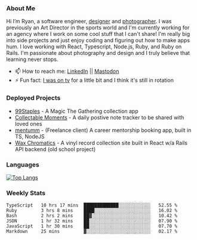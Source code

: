### About Me
Hi I’m Ryan, a software engineer, [designer](https://www.denvermullets.com/video) and [photographer](https://www.denvermullets.com/). I was previously an Art Director in the sports world and I'm currently working for an agency where I work on some cool stuff that I can't share! I'm really big into side projects and just enjoy coding and figuring out how to make apps hum. I love working with React, Typescript, Node.js, Ruby, and Ruby on Rails. I'm passionate about photography and design and I truly believe that learning never stops.

- 📫 How to reach me: [LinkedIn](https://www.linkedin.com/in/ryanvaznis) || <a rel="me" href="https://hachyderm.io/@denvermullets">Mastodon</a> 
- ⚡ Fun fact: [I was on tv](https://vimeo.com/381425882) for a little bit and I think it's still in rotation

### Deployed Projects
- [99Staples](https://99staples.com) - A Magic The Gathering collection app
- [Collectable Moments](https://collectablemoments.com) - A daily postive note tracker to be shared with loved ones
- [mentumm](https://portal.mentumm.com/) - (Freelance client) A career mentorship booking app, built in TS, NodeJS
- [Wax Chromatics](https://waxchromatics.com) - A vinyl record collection site built in React w/a Rails API backend (old school project)

### Languages
[![Top Langs](https://github-readme-stats-redux-5pa1-denvermullets.vercel.app/api/top-langs/?username=denvermullets&layout=compact&langs_count=10)](https://github.com/denvermullets)



### Weekly Stats
<!--START_SECTION:waka-->

```text
TypeScript   10 hrs 17 mins  █████████████░░░░░░░░░░░░   52.55 %
Ruby         3 hrs 8 mins    ████░░░░░░░░░░░░░░░░░░░░░   16.02 %
Bash         2 hrs 2 mins    ██▓░░░░░░░░░░░░░░░░░░░░░░   10.42 %
JSON         1 hr 32 mins    ██░░░░░░░░░░░░░░░░░░░░░░░   07.90 %
JavaScript   1 hr 30 mins    ██░░░░░░░░░░░░░░░░░░░░░░░   07.70 %
Markdown     25 mins         ▓░░░░░░░░░░░░░░░░░░░░░░░░   02.17 %
```

<!--END_SECTION:waka-->
